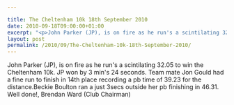 ```yaml
---

title: The Cheltenham 10k 18th September 2010
date: 2010-09-18T09:00:00+01:00
excerpt: "<p>John Parker (JP), is on fire as he run's a scintilating 32.05 to win the Cheltenham 10k. JP won by 3 min's 24 seconds. Team mate Jon Gould had a fine run to finish in 14th place recording a pb time of 39.23 for the distance.Beckie Boulton ran a just 3secs outside her pb finishing in 46.31. Well done!, Brendan Ward (Club Chairman)</p>"
layout: post
permalink: /2010/09/The-Cheltenham-10k-18th-September-2010/
---
```

John Parker (JP), is on fire as he run's a scintilating 32.05 to win the Cheltenham 10k. JP won by 3 min's 24 seconds. Team mate Jon Gould had a fine run to finish in 14th place recording a pb time of 39.23 for the distance.Beckie Boulton ran a just 3secs outside her pb finishing in 46.31. Well done!, Brendan Ward (Club Chairman)
